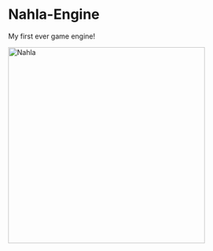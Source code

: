 # Nahla-Engine
 My first ever game engine!


<img src="./ComponentFramework/textures/nahla.png" width="400" title="Nahla" width="30">

